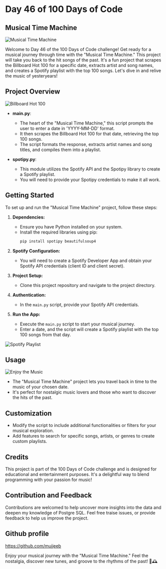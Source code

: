 # Day 46 of 100 Days of Code

## Musical Time Machine

![Musical Time Machine](https://example.com/musical_time_machine.jpg)

Welcome to Day 46 of the 100 Days of Code challenge! Get ready for a musical journey through time with the "Musical Time Machine." This project will take you back to the hit songs of the past. It's a fun project that scrapes the Billboard Hot 100 for a specific date, extracts artist and song names, and creates a Spotify playlist with the top 100 songs. Let's dive in and relive the music of yesteryears!

## Project Overview

![Billboard Hot 100](https://example.com/billboard_hot100.jpg)

- **main.py**:
  - The heart of the "Musical Time Machine," this script prompts the user to enter a date in 'YYYY-MM-DD' format.
  - It then scrapes the Billboard Hot 100 for that date, retrieving the top 100 songs.
  - The script formats the response, extracts artist names and song titles, and compiles them into a playlist.

- **spotipy.py**:
  - This module utilizes the Spotify API and the Spotipy library to create a Spotify playlist.
  - You will need to provide your Spotipy credentials to make it all work.

## Getting Started

To set up and run the "Musical Time Machine" project, follow these steps:

1. **Dependencies:**
   - Ensure you have Python installed on your system.
   - Install the required libraries using pip:
     ```bash
     pip install spotipy beautifulsoup4
     ```

2. **Spotify Configuration:**
   - You will need to create a Spotify Developer App and obtain your Spotify API credentials (client ID and client secret).

3. **Project Setup:**
   - Clone this project repository and navigate to the project directory.

4. **Authentication:**
   - In the `main.py` script, provide your Spotify API credentials.

5. **Run the App:**
   - Execute the `main.py` script to start your musical journey.
   - Enter a date, and the script will create a Spotify playlist with the top 100 songs from that day.

![Spotify Playlist](https://example.com/spotify_playlist.jpg)

## Usage

![Enjoy the Music](https://example.com/enjoy_music.jpg)

- The "Musical Time Machine" project lets you travel back in time to the music of your chosen date.
- It's perfect for nostalgic music lovers and those who want to discover the hits of the past.

## Customization

- Modify the script to include additional functionalities or filters for your musical exploration.
- Add features to search for specific songs, artists, or genres to create custom playlists.

## Credits

This project is part of the 100 Days of Code challenge and is designed for educational and entertainment purposes. It's a delightful way to blend programming with your passion for music!


## Contribution and Feedback

Contributions are welcomed to help uncover more insights into the data and deepen my knowledge of Postgre SQL. Feel free traise issues, or provide feedback to help us improve the project.


## Github profile
https://github.com/mujjeeb

Enjoy your musical journey with the "Musical Time Machine." Feel the nostalgia, discover new tunes, and groove to the rhythms of the past! 🎵🕰️